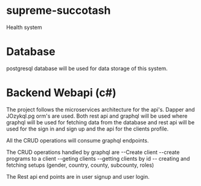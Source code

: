 # supreme-succotash

Health system

# Database

postgresql database will be used for data storage of this system.

# Backend Webapi (c#)

The project follows the microservices architecture for the api's. Dapper and JOzykql.pg orm's are used. Both rest api and graphql will be used where graphql will be used for fetching data from the database and rest api will be used for the sign in and sign up and the api for the clients profile.

All the CRUD operations will consume graphql endpoints.

The CRUD operations handled by graphql are
--Create client
--create programs to a client
--geting clients
--getting clients by id
-- creating and fetching setups
(gender, country, county, subcounty, roles)

The Rest api end points are in user signup and user login.
